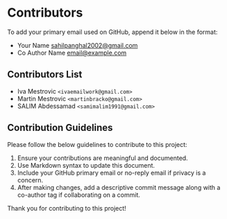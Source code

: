 # Contributors

To add your primary email used on GitHub, append it below in the format:

- Your Name <sahilpanghal2002@gmail.com>
- Co Author Name <email@example.com>


## Contributors List


- Iva Mestrovic `<ivaemailwork@gmail.com>`
- Martin Mestrovic `<martinbracko@gmail.com>`
- SALIM Abdessamad `<samimalim1991@gmail.com>`


## Contribution Guidelines

Please follow the below guidelines to contribute to this project:

1. Ensure your contributions are meaningful and documented.
2. Use Markdown syntax to update this document.
3. Include your GitHub primary email or no-reply email if privacy is a concern.
4. After making changes, add a descriptive commit message along with a co-author tag if collaborating on a commit.

Thank you for contributing to this project!
